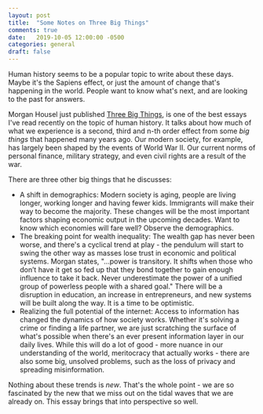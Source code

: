 ```yaml
---
layout: post
title:  "Some Notes on Three Big Things"
comments: true
date:   2019-10-05 12:00:00 -0500
categories: general
draft: false
---
```


Human history seems to be a popular topic to write about these days. Maybe it's the Sapiens effect, or just the amount of change that's happening in the world. People want to know what's next, and are looking to the past for answers.

Morgan Housel just published [Three Big Things](https://www.collaborativefund.com/blog/three-big-things-the-most-important-forces-shaping-the-world/), is one of the best essays I've read recently on the topic of human history. It talks about how much of what we experience is a second, third and n-th order effect from some _big things_ that happened many years ago. Our modern society, for example, has largely been shaped by the events of World War II. Our current norms of personal finance, military strategy, and even civil rights are a result of the war.

There are three other big things that he discusses:
* A shift in demographics: Modern society is aging, people are living longer, working longer and having fewer kids. Immigrants will make their way to become the majority. These changes will be the most important factors shaping economic output in the upcoming decades. Want to know which economies will fare well? Observe the demographics.
* The breaking point for wealth inequality: The wealth gap has never been worse, and there's a cyclical trend at play - the pendulum will start to swing the other way as masses lose trust in economic and political systems. Morgan states, "...power is transitory. It shifts when those who don’t have it get so fed up that they bond together to gain enough influence to take it back. Never underestimate the power of a unified group of powerless people with a shared goal." There will be a disruption in education, an increase in entrepreneurs, and new systems will be built along the way. It is a time to be optimistic.
* Realizing the full potential of the internet: Access to information has changed the dynamics of how society works. Whether it's solving a crime or finding a life partner, we are just scratching the surface of what's possible when there's an ever present information layer in our daily lives. While this will do a lot of good - more nuance in our understanding of the world, meritocracy that actually works - there are also some big, unsolved problems, such as the loss of privacy and spreading misinformation.

Nothing about these trends is _new_. That's the whole point - we are so fascinated by the new that we miss out on the tidal waves that we are already on. This essay brings that into perspective so well.